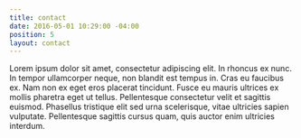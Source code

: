```yaml
---
title: contact
date: 2016-05-01 10:29:00 -04:00
position: 5
layout: contact
---
```


Lorem ipsum dolor sit amet, consectetur adipiscing elit. In rhoncus ex nunc. In tempor ullamcorper neque, non blandit est tempus in. Cras eu faucibus ex. Nam non ex eget eros placerat tincidunt. Fusce eu mauris ultrices ex mollis pharetra eget ut tellus. Pellentesque consectetur velit et sagittis euismod. Phasellus tristique elit sed urna scelerisque, vitae ultricies sapien vulputate. Pellentesque sagittis cursus quam, quis auctor enim ultricies interdum.
